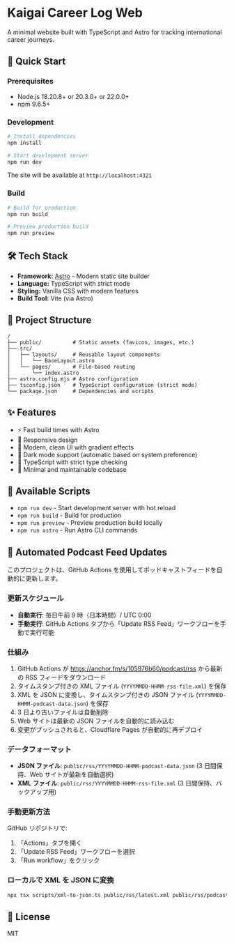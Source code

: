 # Kaigai Career Log Web

A minimal website built with TypeScript and Astro for tracking international career journeys.

## 🚀 Quick Start

### Prerequisites

- Node.js 18.20.8+ or 20.3.0+ or 22.0.0+
- npm 9.6.5+

### Development

```bash
# Install dependencies
npm install

# Start development server
npm run dev
```

The site will be available at `http://localhost:4321`

### Build

```bash
# Build for production
npm run build

# Preview production build
npm run preview
```

## 🛠️ Tech Stack

- **Framework:** [Astro](https://astro.build) - Modern static site builder
- **Language:** TypeScript with strict mode
- **Styling:** Vanilla CSS with modern features
- **Build Tool:** Vite (via Astro)

## 📁 Project Structure

```
/
├── public/          # Static assets (favicon, images, etc.)
├── src/
│   ├── layouts/     # Reusable layout components
│   │   └── BaseLayout.astro
│   └── pages/       # File-based routing
│       └── index.astro
├── astro.config.mjs # Astro configuration
├── tsconfig.json    # TypeScript configuration (strict mode)
└── package.json     # Dependencies and scripts
```

## ✨ Features

- ⚡️ Fast build times with Astro
- 📱 Responsive design
- 🎨 Modern, clean UI with gradient effects
- 🌙 Dark mode support (automatic based on system preference)
- 📝 TypeScript with strict type checking
- 🔧 Minimal and maintainable codebase

## 📝 Available Scripts

- `npm run dev` - Start development server with hot reload
- `npm run build` - Build for production
- `npm run preview` - Preview production build locally
- `npm run astro` - Run Astro CLI commands

## 🤖 Automated Podcast Feed Updates

このプロジェクトは、GitHub Actions を使用してポッドキャストフィードを自動的に更新します。

### 更新スケジュール

- **自動実行**: 毎日午前 9 時（日本時間）/ UTC 0:00
- **手動実行**: GitHub Actions タブから「Update RSS Feed」ワークフローを手動で実行可能

### 仕組み

1. GitHub Actions が https://anchor.fm/s/105976b60/podcast/rss から最新の RSS フィードをダウンロード
2. タイムスタンプ付きの XML ファイル (`YYYYMMDD-HHMM-rss-file.xml`) を保存
3. XML を JSON に変換し、タイムスタンプ付きの JSON ファイル (`YYYYMMDD-HHMM-podcast-data.json`) を保存
4. 3 日より古いファイルは自動削除
5. Web サイトは最新の JSON ファイルを自動的に読み込む
6. 変更がプッシュされると、Cloudflare Pages が自動的に再デプロイ

### データフォーマット

- **JSON ファイル**: `public/rss/YYYYMMDD-HHMM-podcast-data.json` (3 日間保持、Web サイトが最新を自動選択)
- **XML ファイル**: `public/rss/YYYYMMDD-HHMM-rss-file.xml` (3 日間保持、バックアップ用)

### 手動更新方法

GitHub リポジトリで:

1. 「Actions」タブを開く
2. 「Update RSS Feed」ワークフローを選択
3. 「Run workflow」をクリック

### ローカルで XML を JSON に変換

```bash
npx tsx scripts/xml-to-json.ts public/rss/latest.xml public/rss/podcast-data.json
```

## 📄 License

MIT
